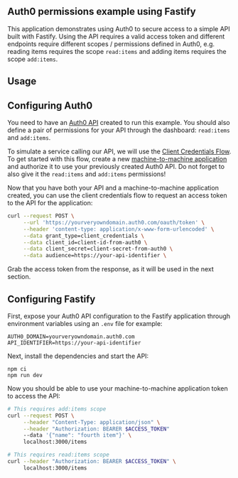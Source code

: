 ## Auth0 permissions example using Fastify

This application demonstrates using Auth0 to secure access to a simple API built with Fastify. Using the API requires a valid access token and different endpoints require different scopes / permissions defined in Auth0, e.g. reading items requires the scope `read:items` and adding items requires the scope `add:items`.

## Usage

## Configuring Auth0

You need to have an [Auth0 API](https://auth0.com/docs/get-started/apis) created to run this example. You should also define a pair of permissions for your API through the dashboard: `read:items` and `add:items`.

To simulate a service calling our API, we will use the [Client Credentials Flow](https://auth0.com/docs/get-started/authentication-and-authorization-flow/client-credentials-flow). To get started with this flow, create a new [machine-to-machine application](https://auth0.com/docs/microsites/call-api/call-api-m2m-app) and authorize it to use your previously created Auth0 API. Do not forget to also give it the `read:items` and `add:items` permissions!

Now that you have both your API and a machine-to-machine application created, you can use the client credentials flow to request an access token to the API for the application:

```bash
curl --request POST \
     --url 'https://yourveryowndomain.auth0.com/oauth/token' \
     --header 'content-type: application/x-www-form-urlencoded' \
     --data grant_type=client_credentials \
     --data client_id=client-id-from-auth0 \
     --data client_secret=client-secret-from-auth0 \
     --data audience=https://your-api-identifier \
```

Grab the access token from the response, as it will be used in the next section.

## Configuring Fastify

First, expose your Auth0 API configuration to the Fastify application through environment variables using an `.env` file for example:

```
AUTH0_DOMAIN=yourveryowndomain.auth0.com
API_IDENTIFIER=https://your-api-identifier
```

Next, install the dependencies and start the API:

```
npm ci
npm run dev
```

Now you should be able to use your machine-to-machine application token to access the API:

```bash
# This requires add:items scope
curl --request POST \
     --header "Content-Type: application/json" \
     --header "Authorization: BEARER $ACCESS_TOKEN"
     --data '{"name": "fourth item"}' \
     localhost:3000/items

# This requires read:items scope
curl --header "Authorization: BEARER $ACCESS_TOKEN" \
     localhost:3000/items
```
